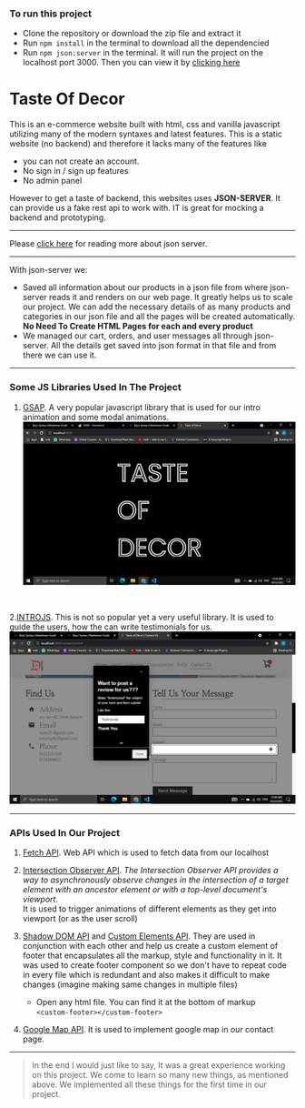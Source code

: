 ### To run this project

- Clone the repository or download the zip file and extract it
- Run `npm install` in the terminal to download all the dependencied
- Run `npm json:server` in the terminal. It will run the project on the localhost port 3000. Then you can view it by [clicking here](http://localhost:3000)

# Taste Of Decor

This is an e-commerce website built with html, css and vanilla javascript utilizing many of the modern syntaxes and latest features. This is a static website (no backend) and therefore it lacks many of the features like

- you can not create an account.
- No sign in / sign up features
- No admin panel

However to get a taste of backend, this websites uses **JSON-SERVER**. It can provide us a fake rest api to work with. IT is great for mocking a backend and prototyping.

---

Please [click here](https://www.npmjs.com/package/json-server) for reading more about json server.

---

With json-server we:

- Saved all information about our products in a json file from where json-server reads it and renders on our web page. It greatly helps us to scale our project. We can add the necessary details of as many products and categories in our json file and all the pages will be created automatically. **No Need To Create HTML Pages for each and every product**
- We managed our cart, orders, and user messages all through json-server. All the details get saved into json format in that file and from there we can use it.

---

### Some JS Libraries Used In The Project

1. [GSAP](https://greensock.com/gsap/). A very popular javascript library that is used for our intro animation and some modal animations.
   ![Intro Of Our Website!](./public/assets/readme/gsap.png)

<br>

2.[INTROJS](https://introjs.com/). This is not so popular yet a very useful library. It is used to guide the users, how the can write testimonials for us.
![IntroJs guiding how to write testimonial for us](./public/assets/readme/introjs.png)

---

### APIs Used In Our Project

1. [Fetch API](https://developer.mozilla.org/en-US/docs/Web/API/Fetch_API/Using_Fetch). Web API which is used to fetch data from our localhost

2. [Intersection Observer API](https://developer.mozilla.org/en-US/docs/Web/API/Intersection_Observer_API). _The Intersection Observer API provides a way to asynchronously observe changes in the intersection of a target element with an ancestor element or with a top-level document's viewport._ <br> It is used to trigger animations of different elements as they get into viewport (or as the user scroll)

3. [Shadow DOM API](https://developer.mozilla.org/en-US/docs/Web/Web_Components/Using_shadow_DOM) and [Custom Elements API](https://developer.mozilla.org/en-US/docs/Web/Web_Components/Using_custom_elements). They are used in conjunction with each other and help us create a custom element of footer that encapsulates all the markup, style and functionality in it. It was used to create footer component so we don't have to repeat code in every file which is redundant and also makes it difficult to make changes (imagine making same changes in multiple files)

   - Open any html file. You can find it at the bottom of markup <br> `<custom-footer></custom-footer>`

4. [Google Map API](https://developers.google.com/maps). It is used to implement google map in our contact page.

---

> In the end I would just like to say, It was a great experience working on this project. We come to learn so many new things, as mentioned above. We implemented all these things for the first time in our project.
